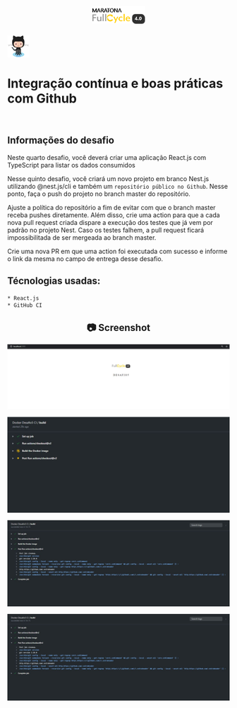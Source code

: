 <h1 align="center">
    <img width="120" height="40" src="https://github.com/trainningjava/Maratona-Full-Cycle-4.0/blob/master/public/assets/images/grupo_4378.png?raw=true">
</h1>

<img src="https://github.com/trainningjava/Maratona-Full-Cycle-4.0/blob/master/public/assets/images/Octocat.jpg?raw=true" alt="Nest.js" width="50" height="50">
<h1>Integração contínua e boas práticas com Github</h1>
<br />

## Informações do desafio

Neste quarto desafio, você deverá criar uma aplicação React.js com TypeScript para listar os dados consumidos

Nesse quinto desafio, você criará um novo projeto em branco Nest.js utilizando @nest.js/cli e também um
`repositório público no Github`. Nesse ponto, faça o push do projeto no branch master do repositório.

Ajuste a política do repositório a fim de evitar com que o branch master receba pushes diretamente.
Além disso, crie uma action para que a cada nova pull request criada dispare a execução dos testes
que já vem por padrão no projeto Nest. Caso os testes falhem, a pull request ficará impossibilitada
de ser mergeada ao branch master.

Crie uma nova PR em que uma action foi executada com sucesso e informe o link da mesma no campo de
entrega desse desafio.

## Técnologias usadas:

```tecnologia
* React.js
* GitHub CI
```

<h2 align="center"> 📷 Screenshot </h2>

<p align="center">
<img width="600" src="https://github.com/trainningjava/Maratona-Full-Cycle-4.0/blob/master/public/assets/images/resultado/PaginaDesafio5.JPG?raw=true">
</p>

<p align="center">
<img width="600" src="https://github.com/trainningjava/Maratona-Full-Cycle-4.0/blob/master/public/assets/images/resultado/resultado%20desafio%205%20docker1.JPG?raw=true">
</p>

<p align="center">
<img width="600" src="https://github.com/trainningjava/Maratona-Full-Cycle-4.0/blob/master/public/assets/images/resultado/resultado%20desafio%205%20docker2.JPG?raw=true">
</p>

<p align="center">
<img width="600" src="https://github.com/trainningjava/Maratona-Full-Cycle-4.0/blob/master/public/assets/images/resultado/resultado%20desafio%205%20docker2.JPG?raw=true">
</p>

